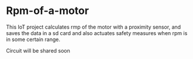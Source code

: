 # Rpm-of-a-motor
This IoT project calculates rmp of the motor with a proximity sensor, and saves the data in a sd card and also actuates safety measures when rpm is in some certain range.

Circuit will be shared soon
